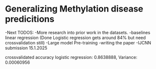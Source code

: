 # Generalizing Methylation disease predicitions
-Next TODOS:
-More research into prior work in the datasets.
-baselines linear regression (Done Logistic regression gets around 84% but need crossvalidation still)
-Large model Pre-training
-writing the paper
-IJCNN submission 15.1.2025

crossvalidated accuracy logistic regression: 0.8638888, Variance: 0.00060956